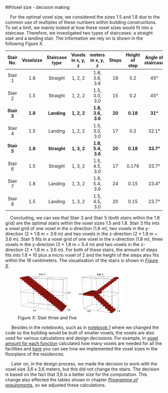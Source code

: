 ##Voxel size - decision making

&nbsp;&nbsp;&nbsp;&nbsp;For the optimal voxel size, we considered the sizes 1.5 and 1.8 due to the common use of multiples of these numbers within building constructions. To set a limit, we mainly looked at how these voxel sizes would fit into a staircase. Therefore, we investigated two types of staircases: a straight stair and a landing stair. The information we rely on is shown in the following *Figure X*.

| Stair No. | Voxelsize | Staircase type | Voxels in x, y, z | meters in x, y, z | Steps | Height of step | Angle of staircase |
| :---: | :---: | :---: | :---: | :---: | :---: | :---: | :---: |
| Stair 1 | 1.8 | Straight | 1, 2, 2 | 1.8, 3.6, 3.6 | 18 | 0.2 | 45° |
| Stair 2 | 1.5 | Straight | 1, 2, 2 | 1.5, 3.0, 3.0 | 15 | 0.2 | 45° |
| **Stair 3** | **1.8** | **Landing** | **1, 2, 2** | **1.8, 3.6, 3.6** | **20** | **0.18** | **31°** |
| Stair 4 | 1.5 | Landing | 1, 2, 2 | 1.5, 3.0, 3.0 | 17 | 0.2 | 32.1° |
| **Stair 5** | **1.8** | **Straight** | **1, 3, 2** | **1.8, 5.4, 3.6** | **20** | **0.18** | **33.7°** |
| Stair 6 | 1.5 | Straight | 1, 3, 2 | 1.5, 4.5, 3.0 | 17 | 0.176 | 33.7° |
| Stair 7 | 1.8 | Landing | 1, 3, 2 | 1.8, 5.4, 3.6 | 24 | 0.15 | 23.4° |
| Stair 8 | 1.5 | Landing | 1, 3, 2 | 1.5, 4.5, 3.0 | 20 | 0.15 | 23.7° |

&nbsp;&nbsp;&nbsp;&nbsp;Concluding, we can see that Stair 3 and Stair 5 (both stairs within the 1.8 grid) are the optimal stairs within the voxel sizes 1.5 and 1.8. Stair 3 fits into a voxel grid of one voxel in the x-direction (1.8 m), two voxels in the y-direction (2 * 1.8 m = 3.6 m) and two voxels in the z-direction (2 * 1.8 m = 3.6 m). Stair 5 fits in a voxel grid of one voxel in the x-direction (1.8 m), three voxels in the y-direction (3 * 1.8 m = 5.4 m) and two voxels in the z-direction (2 * 1.8 m + 3.6 m). For both of these stairs, the amount of steps fits into 1.8 * 10 plus a micro voxel of 2 and the height of the steps also fits within the 18 centimeters. The visualisation of the stairs is shown in [*Figure X*](img\2\2_stairs.jpg).


<figure>
  <img src="..\img\2\2_stairs.jpg" alt="Stair three and five" style="width:80%; height:80%;">
  <figcaption>Figure X: Stair three and five</figcaption>
</figure>

&nbsp;&nbsp;&nbsp;&nbsp; Besides in the notebooks, such as in [notebook 1](/a2.2_Notebook1/#notebook-1-voxelisation) where we changed the code so the building would be built of smaller voxels, the voxels are also used for various calculations and design decissions. For example, in [voxel amount for each function](/a2.1_Product/#voxel-amount-for-each-function) calculated how many voxels are needed for all the facilities and [here](/a4.2_Results/#floorplans-residences) you can  see how we implemented the voxel sizes in the floorplans of the residences.

&nbsp;&nbsp;&nbsp;&nbsp; Later on, in the design process, we made the decision to work with the voxel size 3,6 x 3,6 meters, but this did not change the stairs. The decision is based on the fact that 3,6 is a better size for the computation.
This change also effected the tables shown in chapter [*Programme of requirements*](/a1.1_Process/#programme-of-requirements), so we adjusted these calculations.